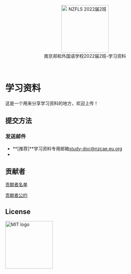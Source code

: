 <p align="center">
<a href="https://github.com/NJZFLSc2g2022/NJZFLSc2g2022-Emoji-library">
  <img width="150" src="https://elem.nzcae.eu.org/NZFLS%202022届2班.png" alt="NZFLS 2022届2班" width="300">
</a>
<br>
南京郑和外国语学校2022届2班-学习资料
</p>

<p align="center">
  <img src="https://img.shields.io/badge/Produced%20by-%E5%8D%97%E4%BA%AC%E9%83%91%E5%92%8C%E5%A4%96%E5%9B%BD%E8%AF%AD%E5%AD%A6%E6%A0%A12022%E5%B1%8A2%E7%8F%AD-blue" alt="">
  <img src="https://img.shields.io/badge/category-%E5%AD%A6%E4%B9%A0%E8%B5%84%E6%96%99-blue" alt="">
  <img src="https://img.shields.io/badge/main%20contributor-Zitong%20Bu-brightgreen" alt="">
  <img src="https://img.shields.io/badge/license-MIT-brightgreen" alt="">
</p>

# 学习资料

这是一个用来分享学习资料的地方，欢迎上传！

## 提交方法
### 发送邮件

- **[推荐]**学习资料专用邮箱[study-doc@nzcae.eu.org](mailto:study-doc@nzcae.eu.org)
- 

## 贡献者

[贡献者名单](/contributors.md)

[贡献者公约](/CODE_OF_CONDUCT.md)

## License

<a href="https://mit-license.org/">
  <img width="150" src="https://upload.wikimedia.org/wikipedia/commons/thumb/0/0c/MIT_logo.svg/1200px-MIT_logo.svg.png" alt="MIT logo" width="250">
</a>
